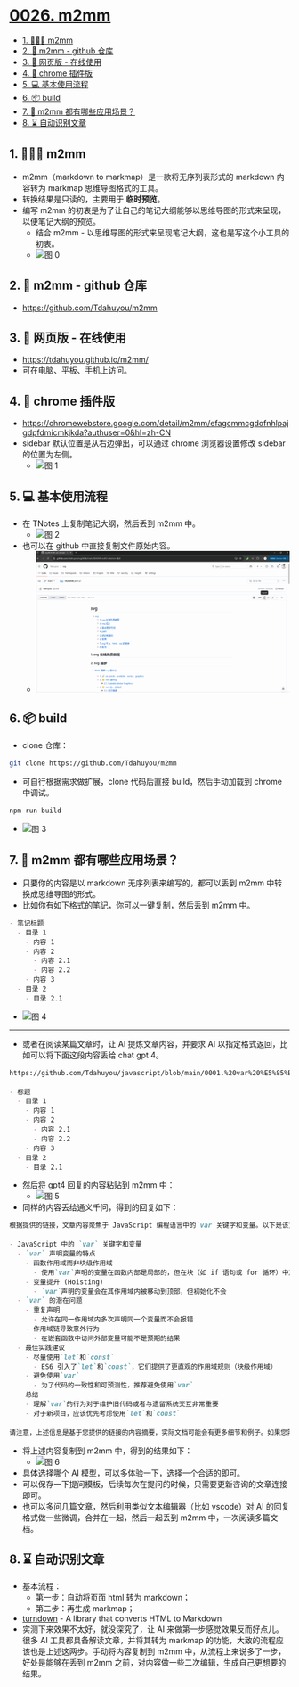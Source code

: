 # [0026. m2mm](https://github.com/tnotesjs/TNotes.introduction/tree/main/notes/0026.%20m2mm)

<!-- region:toc -->

- [1. 🧑🏻‍💻 m2mm](#1--m2mm)
- [2. 🔗 m2mm - github 仓库](#2--m2mm---github-仓库)
- [3. 🔗 网页版 - 在线使用](#3--网页版---在线使用)
- [4. 🔗 chrome 插件版](#4--chrome-插件版)
- [5. 💻 基本使用流程](#5--基本使用流程)
- [6. 📦 build](#6--build)
- [7. 🤔 m2mm 都有哪些应用场景？](#7--m2mm-都有哪些应用场景)
- [8. ⌛️ 自动识别文章](#8-️-自动识别文章)

<!-- endregion:toc -->

## 1. 🧑🏻‍💻 m2mm

- m2mm（markdown to markmap）是一款将无序列表形式的 markdown 内容转为 markmap 思维导图格式的工具。
- 转换结果是只读的，主要用于 **临时预览**。
- 编写 m2mm 的初衷是为了让自己的笔记大纲能够以思维导图的形式来呈现，以便笔记大纲的预览。
  - 结合 m2mm - 以思维导图的形式来呈现笔记大纲，这也是写这个小工具的初衷。
  - ![图 0](https://cdn.jsdelivr.net/gh/tnotesjs/imgs@main/2025-06-02-19-21-28.png)

## 2. 🔗 m2mm - github 仓库

- https://github.com/Tdahuyou/m2mm

## 3. 🔗 网页版 - 在线使用

- https://tdahuyou.github.io/m2mm/
- 可在电脑、平板、手机上访问。

## 4. 🔗 chrome 插件版

- https://chromewebstore.google.com/detail/m2mm/efagcmmcgdofnhlpajgdpfdmicmkjkda?authuser=0&hl=zh-CN
- sidebar 默认位置是从右边弹出，可以通过 chrome 浏览器设置修改 sidebar 的位置为左侧。
  - ![图 1](https://cdn.jsdelivr.net/gh/tnotesjs/imgs@main/2025-06-02-19-21-39.png)

## 5. 💻 基本使用流程

- 在 TNotes 上复制笔记大纲，然后丢到 m2mm 中。
  - ![图 2](https://cdn.jsdelivr.net/gh/tnotesjs/imgs@main/2025-06-02-19-22-10.png)
- 也可以在 github 中直接复制文件原始内容。
  - ![](assets/2024-12-06-17-08-00-m2mm-usage.gif)

## 6. 📦 build

- clone 仓库：

```bash
git clone https://github.com/Tdahuyou/m2mm
```

- 可自行根据需求做扩展，clone 代码后直接 build，然后手动加载到 chrome 中调试。

```bash
npm run build
```

- ![图 3](https://cdn.jsdelivr.net/gh/tnotesjs/imgs@main/2025-06-02-19-23-06.png)

## 7. 🤔 m2mm 都有哪些应用场景？

- 只要你的内容是以 markdown 无序列表来编写的，都可以丢到 m2mm 中转换成思维导图的形式。
- 比如你有如下格式的笔记，你可以一键复制，然后丢到 m2mm 中。

```md
- 笔记标题
  - 目录 1
    - 内容 1
    - 内容 2
      - 内容 2.1
      - 内容 2.2
    - 内容 3
  - 目录 2
    - 目录 2.1
```

- ![图 4](https://cdn.jsdelivr.net/gh/tnotesjs/imgs@main/2025-06-02-19-23-21.png)

---

- 或者在阅读某篇文章时，让 AI 提炼文章内容，并要求 AI 以指定格式返回，比如可以将下面这段内容丢给 chat gpt 4。

```md
https://github.com/Tdahuyou/javascript/blob/main/0001.%20var%20%E5%85%B3%E9%94%AE%E5%AD%97%E5%92%8C%E5%8F%98%E9%87%8F/README.md 请解读这篇文章，并且返回的内容格式要求是 markdown 无序列表的形式，比如：

- 标题
  - 目录 1
    - 内容 1
    - 内容 2
      - 内容 2.1
      - 内容 2.2
    - 内容 3
  - 目录 2
    - 目录 2.1
```

- 然后将 gpt4 回复的内容粘贴到 m2mm 中：
  - ![图 5](https://cdn.jsdelivr.net/gh/tnotesjs/imgs@main/2025-06-02-19-23-48.png)
- 同样的内容丢给通义千问，得到的回复如下：

```md
根据提供的链接，文章内容聚焦于 JavaScript 编程语言中的`var`关键字和变量。以下是该文档的结构化解读，按照您的要求以 markdown 无序列表的形式呈现：

- JavaScript 中的 `var` 关键字和变量
  - `var` 声明变量的特点
    - 函数作用域而非块级作用域
      - 使用`var`声明的变量在函数内部是局部的，但在块（如 if 语句或 for 循环）中声明时不会创建一个新的作用域
    - 变量提升 (Hoisting)
      - `var`声明的变量会在其作用域内被移动到顶部，但初始化不会
  - `var` 的潜在问题
    - 重复声明
      - 允许在同一作用域内多次声明同一个变量而不会报错
    - 作用域链导致意外行为
      - 在嵌套函数中访问外部变量可能不是预期的结果
  - 最佳实践建议
    - 尽量使用`let`和`const`
      - ES6 引入了`let`和`const`，它们提供了更直观的作用域规则（块级作用域）
    - 避免使用`var`
      - 为了代码的一致性和可预测性，推荐避免使用`var`
  - 总结
    - 理解`var`的行为对于维护旧代码或者与遗留系统交互非常重要
    - 对于新项目，应该优先考虑使用`let`和`const`

请注意，上述信息是基于您提供的链接的内容摘要，实际文档可能会有更多细节和例子。如果您需要更具体的信息或者有其他问题，请随时告知。
```

- 将上述内容复制到 m2mm 中，得到的结果如下：
  - ![图 6](https://cdn.jsdelivr.net/gh/tnotesjs/imgs@main/2025-06-02-19-24-05.png)
- 具体选择哪个 AI 模型，可以多体验一下，选择一个合适的即可。
- 可以保存一下提问模板，后续每次在提问的时候，只需要更新咨询的文章连接即可。
- 也可以多问几篇文章，然后利用类似文本编辑器（比如 vscode）对 AI 的回复格式做一些微调，合并在一起，然后一起丢到 m2mm 中，一次阅读多篇文档。

## 8. ⌛️ 自动识别文章

- 基本流程：
  - 第一步：自动将页面 html 转为 markdown；
  - 第二步：再生成 markmap；
- [turndown](https://github.com/mixmark-io/turndown#readme) - A library that converts HTML to Markdown
- 实测下来效果不太好，就没深究了，让 AI 来做第一步感觉效果反而好点儿。很多 AI 工具都具备解读文章，并将其转为 markmap 的功能，大致的流程应该也是上述这两步。手动将内容复制到 m2mm 中，从流程上来说多了一步，好处是能够在丢到 m2mm 之前，对内容做一些二次编辑，生成自己更想要的结果。
